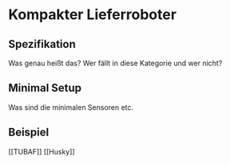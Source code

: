 # Kompakter Lieferroboter

## Spezifikation
Was genau heißt das? Wer fällt in diese Kategorie und wer nicht?

## Minimal Setup
Was sind die minimalen Sensoren etc.

## Beispiel
[[TUBAF]] [[Husky]] 